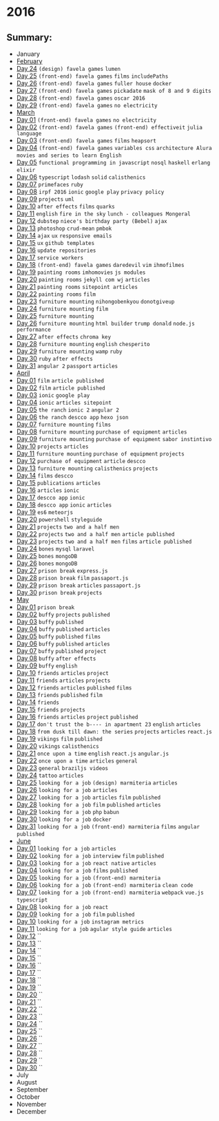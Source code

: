 # 2016

## Summary:
 - January
 - [February](feb/README.md)
  - [Day 24](feb/02-24-2016.md) `(design) favela games` `lumen`
  - [Day 25](feb/02-25-2016.md) `(front-end) favela games` `films` `includePaths`
  - [Day 26](feb/02-26-2016.md) `(front-end) favela games` `fuller house`  `docker` 
  - [Day 27](feb/02-27-2016.md) `(front-end) favela games` `pickadate` `mask of 8 and 9 digits`
  - [Day 28](feb/02-28-2016.md) `(front-end) favela games` `oscar 2016`
  - [Day 29](feb/02-29-2016.md) `(front-end) favela games` `no electricity`
 - [March](mar/README.md)
  - [Day 01](mar/03-01-2016.md) `(front-end) favela games` `no electricity`
  - [Day 02](mar/03-02-2016.md) `(front-end) favela games` `(front-end) effectiveit` `julia language`
  - [Day 03](mar/03-03-2016.md) `(front-end) favela games` `films` `heapsort`
  - [Day 04](mar/03-04-2016.md) `(front-end) favela games` `variables css` `architecture Alura` `movies and series to learn English`
  - [Day 05](mar/03-05-2016.md) `functional programming in javascript` `nosql` `haskell` `erlang` `elixir`
  - [Day 06](mar/03-06-2016.md) `typescript` `lodash` `solid` `calisthenics`
  - [Day 07](mar/03-07-2016.md) `primefaces` `ruby`
  - [Day 08](mar/03-08-2016.md) `irpf 2016` `ionic` `google play` `privacy policy`
  - [Day 09](mar/03-09-2016.md) `projects` `uml`
  - [Day 10](mar/03-10-2016.md) `after effects` `films` `quarks`
  - [Day 11](mar/03-11-2016.md) `english` `fire in the sky` `lunch - colleagues Mongeral`
  - [Day 12](mar/03-12-2016.md) `dubstep` `niece's birthday party (Bebel)` `ajax`
  - [Day 13](mar/03-13-2016.md) `photoshop` `crud-mean` `pmbok`
  - [Day 14](mar/03-14-2016.md) `ajax` `ux` `responsive emails`
  - [Day 15](mar/03-15-2016.md) `ux` `github templates`
  - [Day 16](mar/03-16-2016.md) `update repositories`
  - [Day 17](mar/03-17-2016.md) `service workers`
  - [Day 18](mar/03-18-2016.md) `(front-end) favela games` `daredevil` `vim` `ihmofilmes`
  - [Day 19](mar/03-19-2016.md) `painting rooms` `imhomovies` `js modules`
  - [Day 20](mar/03-20-2016.md) `painting rooms` `jekyll com wj` `articles`
  - [Day 21](mar/03-21-2016.md) `painting rooms` `sitepoint articles`
  - [Day 22](mar/03-22-2016.md) `painting rooms` `film`
  - [Day 23](mar/03-23-2016.md) `furniture mounting` `nihongobenkyou` `donotgiveup`
  - [Day 24](mar/03-24-2016.md) `furniture mounting` `film`
  - [Day 25](mar/03-25-2016.md) `furniture mounting`
  - [Day 26](mar/03-26-2016.md) `furniture mounting` `html builder` `trump donald` `node.js performance`
  - [Day 27](mar/03-27-2016.md) `after effects` `chroma key`
  - [Day 28](mar/03-28-2016.md) `furniture mounting` `english` `chesperito`
  - [Day 29](mar/03-29-2016.md) `furniture mounting` `wamp` `ruby`
  - [Day 30](mar/03-30-2016.md) `ruby` `after effects`
  - [Day 31](mar/03-31-2016.md) `angular 2` `passport` `articles`
 - [April](apr/README.md)
  - [Day 01](apr/04-01-2016.md) `film` `article published`
  - [Day 02](apr/04-02-2016.md) `film` `article published`
  - [Day 03](apr/04-03-2016.md) `ionic` `google play`
  - [Day 04](apr/04-04-2016.md) `ionic` `articles sitepoint`
  - [Day 05](apr/04-05-2016.md) `the ranch` `ionic 2` `angular 2`
  - [Day 06](apr/04-06-2016.md) `the ranch` `descco app` `hexo json`
  - [Day 07](apr/04-07-2016.md) `furniture mounting` `films`
  - [Day 08](apr/04-08-2016.md) `furniture mounting` `purchase of equipment` `articles`
  - [Day 09](apr/04-09-2016.md) `furniture mounting` `purchase of equipment` `sabor instintivo`
  - [Day 10](apr/04-10-2016.md) `projects` `articles`
  - [Day 11](apr/04-11-2016.md) `furniture mounting` `purchase of equipment` `projects`
  - [Day 12](apr/04-12-2016.md) `purchase of equipment` `article` `descco`
  - [Day 13](apr/04-13-2016.md) `furniture mounting` `calisthenics` `projects`
  - [Day 14](apr/04-14-2016.md) `films` `descco`
  - [Day 15](apr/04-15-2016.md) `publications` `articles`
  - [Day 16](apr/04-16-2016.md) `articles` `ionic`
  - [Day 17](apr/04-17-2016.md) `descco app` `ionic`
  - [Day 18](apr/04-18-2016.md) `descco app` `ionic` `articles`
  - [Day 19](apr/04-19-2016.md) `es6` `meteorjs`
  - [Day 20](apr/04-20-2016.md) `powershell` `styleguide`
  - [Day 21](apr/04-21-2016.md) `projects` `two and a half men`
  - [Day 22](apr/04-22-2016.md) `projects` `two and a half men` `article published`
  - [Day 23](apr/04-23-2016.md) `projects` `two and a half men` `films` `article published`
  - [Day 24](apr/04-24-2016.md) `bones` `mysql` `laravel`
  - [Day 25](apr/04-25-2016.md) `bones` `mongoDB`
  - [Day 26](apr/04-26-2016.md) `bones` `mongoDB`
  - [Day 27](apr/04-27-2016.md) `prison break` `express.js`
  - [Day 28](apr/04-28-2016.md) `prison break` `film` `passaport.js`
  - [Day 29](apr/04-29-2016.md) `prison break` `articles` `passaport.js`
  - [Day 30](apr/04-30-2016.md) `prison break` `projects`
 - [May](may/README.md)
  - [Day 01](may/05-01-2016.md) `prison break`
  - [Day 02](may/05-02-2016.md) `buffy` `projects` `published`
  - [Day 03](may/05-03-2016.md) `buffy` `published`
  - [Day 04](may/05-04-2016.md) `buffy` `published` `articles`
  - [Day 05](may/05-05-2016.md) `buffy` `published` `films`
  - [Day 06](may/05-06-2016.md) `buffy` `published` `articles`
  - [Day 07](may/05-07-2016.md) `buffy` `published` `project`
  - [Day 08](may/05-08-2016.md) `buffy` `after effects`
  - [Day 09](may/05-09-2016.md) `buffy` `english`
  - [Day 10](may/05-10-2016.md) `friends` `articles` `project`
  - [Day 11](may/05-11-2016.md) `friends` `articles` `projects`
  - [Day 12](may/05-12-2016.md) `friends` `articles` `published` `films`
  - [Day 13](may/05-13-2016.md) `friends` `published` `film`
  - [Day 14](may/05-14-2016.md) `friends`
  - [Day 15](may/05-15-2016.md) `friends` `projects`
  - [Day 16](may/05-16-2016.md) `friends` `articles` `project` `published`
  - [Day 17](may/05-17-2016.md) `don't trust the b---- in apartment 23` `english` `articles`
  - [Day 18](may/05-18-2016.md) `from dusk till dawn: the series` `projects` `articles` `react.js`
  - [Day 19](may/05-19-2016.md) `vikings` `film` `published`
  - [Day 20](may/05-20-2016.md) `vikings` `calisthenics`
  - [Day 21](may/05-21-2016.md) `once upon a time` `english` `react.js` `angular.js`
  - [Day 22](may/05-22-2016.md) `once upon a time` `articles` `general`
  - [Day 23](may/05-23-2016.md) `general` `braziljs videos`
  - [Day 24](may/05-24-2016.md) `tattoo` `articles`
  - [Day 25](may/05-25-2016.md) `looking for a job` `(design) marmiteria` `articles`
  - [Day 26](may/05-26-2016.md) `looking for a job` `articles`
  - [Day 27](may/05-27-2016.md) `looking for a job` `articles` `film` `published`
  - [Day 28](may/05-28-2016.md) `looking for a job` `film` `published` `articles`
  - [Day 29](may/05-29-2016.md) `looking for a job` `php` `babun`
  - [Day 30](may/05-30-2016.md) `looking for a job` `docker`
  - [Day 31](may/05-31-2016.md) `looking for a job` `(front-end) marmiteria` `films` `angular` `published`
 - [June](jun/README.md)
  - [Day 01](jun/06-01-2016.md) `looking for a job` `articles`
  - [Day 02](jun/06-02-2016.md) `looking for a job` `interview` `film` `published`
  - [Day 03](jun/06-03-2016.md) `looking for a job` `react native` `articles`
  - [Day 04](jun/06-04-2016.md) `looking for a job` `films` `published`
  - [Day 05](jun/06-05-2016.md) `looking for a job` `(front-end) marmiteria`
  - [Day 06](jun/06-06-2016.md) `looking for a job` `(front-end) marmiteria` `clean code`
  - [Day 07](jun/06-07-2016.md) `looking for a job` `(front-end) marmiteria` `webpack` `vue.js` `typescript`
  - [Day 08](jun/06-08-2016.md) `looking for a job` `react`
  - [Day 09](jun/06-09-2016.md) `looking for a job` `film` `published`
  - [Day 10](jun/06-10-2016.md) `looking for a job` `instagram metrics`
  - [Day 11](jun/06-11-2016.md) `looking for a job` `agular style guide` `articles`
  - [Day 12](jun/06-12-2016.md) ``
  - [Day 13](jun/06-13-2016.md) ``
  - [Day 14](jun/06-14-2016.md) ``
  - [Day 15](jun/06-15-2016.md) ``
  - [Day 16](jun/06-16-2016.md) ``
  - [Day 17](jun/06-17-2016.md) ``
  - [Day 18](jun/06-18-2016.md) ``
  - [Day 19](jun/06-19-2016.md) ``
  - [Day 20](jun/06-20-2016.md) ``
  - [Day 21](jun/06-21-2016.md) ``
  - [Day 22](jun/06-22-2016.md) ``
  - [Day 23](jun/06-23-2016.md) ``
  - [Day 24](jun/06-24-2016.md) ``
  - [Day 25](jun/06-25-2016.md) ``
  - [Day 26](jun/06-26-2016.md) ``
  - [Day 27](jun/06-27-2016.md) ``
  - [Day 28](jun/06-28-2016.md) ``
  - [Day 29](jun/06-29-2016.md) ``
  - [Day 30](jun/06-30-2016.md) ``
 - July
 - August
 - September
 - October
 - November
 - December
